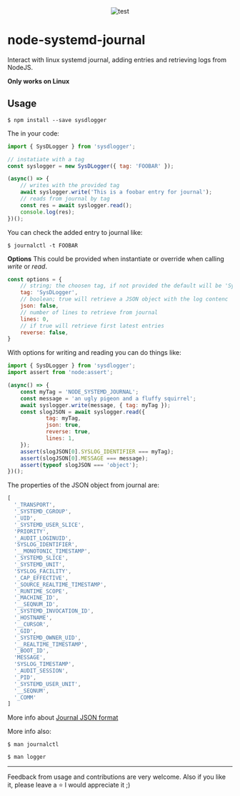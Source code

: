 <div align="center">
  <img src="https://img.shields.io/github/actions/workflow/status/carvilsi/node-systemd-journal/tests.yml?logo=github&label=tests" alt="test">
  <p></p>
</div>

# node-systemd-journal

Interact with linux systemd journal, adding entries and retrieving logs from NodeJS.

**Only works on Linux**

## Usage

`$ npm install --save sysdlogger`

The in your code:

```javascript
import { SysDLogger } from 'sysdlogger';

// instatiate with a tag
const syslogger = new SysDLogger({ tag: 'FOOBAR' });

(async() => {
    // writes with the provided tag
    await syslogger.write('This is a foobar entry for journal');
    // reads from journal by tag
    const res = await syslogger.read();
    console.log(res);
})();
```
You can check the added entry to journal like:

`$ journalctl -t FOOBAR`

**Options**
This could be provided when instantiate or override when calling *write* or *read*.

```javascript
const options = {
    // string; the choosen tag, if not provided the default will be 'SysDLogger'
    tag: 'SysDLogger', 
    // boolean; true will retrieve a JSON object with the log contenc
    json: false,
    // number of lines to retrieve from journal
    lines: 0,
    // if true will retrieve first latest entries
    reverse: false,
}
```  

With options for writing and reading you can do things like:

```javascript
import { SysDLogger } from 'sysdlogger';
import assert from 'node:assert';

(async() => {
    const myTag = 'NODE_SYSTEMD_JOURNAL';
    const message = 'an ugly pigeon and a fluffy squirrel';
    await syslogger.write(message, { tag: myTag });
    const slogJSON = await syslogger.read({
            tag: myTag,
            json: true,
            reverse: true,
            lines: 1,
    });
    assert(slogJSON[0].SYSLOG_IDENTIFIER === myTag);
    assert(slogJSON[0].MESSAGE === message);
    assert(typeof slogJSON === 'object');
})();
```     
The properties of the JSON object from journal are:

```javascript
[
  '_TRANSPORT',
  '_SYSTEMD_CGROUP',
  '_UID',
  '_SYSTEMD_USER_SLICE',
  'PRIORITY',
  '_AUDIT_LOGINUID',
  'SYSLOG_IDENTIFIER',
  '__MONOTONIC_TIMESTAMP',
  '_SYSTEMD_SLICE',
  '_SYSTEMD_UNIT',
  'SYSLOG_FACILITY',
  '_CAP_EFFECTIVE',
  '_SOURCE_REALTIME_TIMESTAMP',
  '_RUNTIME_SCOPE',
  '_MACHINE_ID',
  '__SEQNUM_ID',
  '_SYSTEMD_INVOCATION_ID',
  '_HOSTNAME',
  '__CURSOR',
  '_GID',
  '_SYSTEMD_OWNER_UID',
  '__REALTIME_TIMESTAMP',
  '_BOOT_ID',
  'MESSAGE',
  'SYSLOG_TIMESTAMP',
  '_AUDIT_SESSION',
  '_PID',
  '_SYSTEMD_USER_UNIT',
  '__SEQNUM',
  '_COMM'
]
```
More info about [Journal JSON format](https://systemd.io/JOURNAL_EXPORT_FORMATS#journal-json-format)

More info also:

`$ man journalctl`

`$ man logger`

---

Feedback from usage and contributions are very welcome.
Also if you like it, please leave a :star: I would appreciate it ;)
